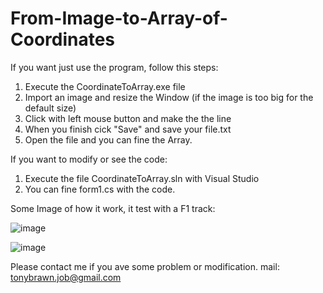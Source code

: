 # From-Image-to-Array-of-Coordinates

If you want just use the program, follow this steps:
1. Execute the CoordinateToArray.exe file
2. Import an image and resize the Window (if the image is too big for the default size)
3. Click with left mouse button and make the the line
4. When you finish cick "Save" and save your file.txt
5. Open the file and you can fine the Array.


If you want to modify or see the code:
1. Execute the file CoordinateToArray.sln with Visual Studio
2. You can fine form1.cs with the code.


Some Image of how it work, it test with a F1 track:

![image](https://github.com/BaroneGiallo/From-Image-to-Array-of-Coordinates/assets/96001978/d7e77957-8062-4003-abb3-0d18c30ffab7)

![image](https://github.com/BaroneGiallo/From-Image-to-Array-of-Coordinates/assets/96001978/d7d9f487-e0d0-4e4e-969d-e42d4fbfc447)



Please contact me if you ave some problem or modification.
mail: tonybrawn.job@gmail.com
